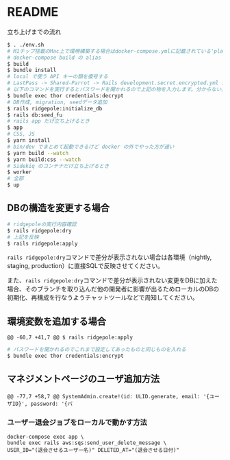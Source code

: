 # README

立ち上げまでの流れ

```sh
$ . ./env.sh
# M1チップ搭載のMac上で環境構築する場合はdocker-compose.ymlに記載されている'platform: linux/amd64'のコメントアウトを外してください
# docker-compose build の alias
$ build
$ bundle install
# local で使う API キーの類を復号する
# LastPass -> Shared-Parrot -> Rails development.secret.encrypted.yml からパスワードをコピーする
# 以下のコマンドを実行するとパスワードを聞かれるので上記の物を入力します。分からない人は他のエンジニアに聞いてください
$ bundle exec thor credentials:decrypt
# DB作成, migration, seedデータ追加
$ rails ridgepole:initialize_db
$ rails db:seed_fu
# rails app だけ立ち上げるとき
$ app
# CSS, JS
$ yarn install
# bin/dev でまとめて起動できるけど docker の外でやった方が速い
$ yarn build --watch
$ yarn build:css --watch
# Sidekiq のコンテナだけ立ち上げるとき
$ worker
# 全部
$ up
```

## DBの構造を変更する場合

```sh
# ridgepoleの実行内容確認
$ rails ridgepole:dry
# 上記を反映
$ rails ridgepole:apply
```

`rails ridgepole:dry`コマンドで差分が表示されない場合は各環境（nightly, staging, production）に直接SQLで反映させてください。

また、`rails ridgepole:dry`コマンドで差分が表示されない変更をDBに加えた場合、そのブランチを取り込んだ他の開発者に影響が出るためローカルのDBの初期化、再構成を行なうようチャットツールなどで周知してください。

## 環境変数を追加する場合

	@@ -60,7 +41,7 @@ $ rails ridgepole:apply

```sh
# パスワードを聞かれるのでこれまで設定してあったものと同じものを入れる
$ bundle exec thor credentials:encrypt
```

## マネジメントページのユーザ追加方法
	@@ -77,7 +58,7 @@ SystemAdmin.create!(id: ULID.generate, email: '{ユーザID}', password: '{パ
### ユーザー退会ジョブをローカルで動かす方法

```
docker-compose exec app \
bundle exec rails aws:sqs:send_user_delete_message \
USER_ID="(退会させるユーザー名)" DELETED_AT="(退会させる日付)"
```